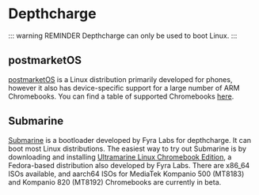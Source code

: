 # Depthcharge

::: warning REMINDER
Depthcharge can only be used to boot Linux.
:::

## postmarketOS

[postmarketOS](https://www.postmarketos.org) is a Linux distribution primarily developed for phones, however it also has device-specific support for a large number of ARM Chromebooks. You can find a table of supported Chromebooks [here](https://wiki.postmarketos.org/wiki/Category:ChromeOS).

## Submarine

[Submarine](https://developer.fyralabs.com/submarine) is a bootloader developed by Fyra Labs for depthcharge. It can boot most Linux distributions. The easiest way to try out Submarine is by downloading and installing [Ultramarine Linux Chromebook Edition](https://www.youtube.com/watch?v=dQw4w9WgXcQ), a Fedora-based distribution also developed by Fyra Labs. There are x86_64 ISOs available, and aarch64 ISOs for MediaTek Kompanio 500 (MT8183) and Kompanio 820 (MT8192) Chromebooks are currently in beta.